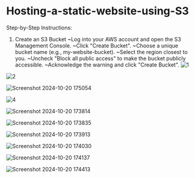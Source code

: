 # Hosting-a-static-website-using-S3
Step-by-Step Instructions:
1. Create an S3 Bucket
~Log into your AWS account and open the S3 Management Console.
~Click "Create Bucket".
~Choose a unique bucket name (e.g., my-website-bucket).
~Select the region closest to you.
~Uncheck "Block all public access" to make the bucket publicly accessible.
~Acknowledge the warning and click "Create Bucket".
![1](https://github.com/user-attachments/assets/cf9d4811-7eb2-4c24-8db7-122bdf34f909)

![2](https://github.com/user-attachments/assets/6be830b2-47dd-43c1-af8c-e180eff7cc8d)

![Screenshot 2024-10-20 175054](https://github.com/user-attachments/assets/9b680e80-e77a-4438-8a79-d97e7f1af113)

![4](https://github.com/user-attachments/assets/99c4def6-e9d5-45e8-bd72-f03c501a40e5)

![Screenshot 2024-10-20 173814](https://github.com/user-attachments/assets/605007ad-9e4b-41bb-b873-90f3a284b72d)

![Screenshot 2024-10-20 173835](https://github.com/user-attachments/assets/59489e64-9f3f-4efe-b30f-ed88fe69129c)

![Screenshot 2024-10-20 173913](https://github.com/user-attachments/assets/5dce8dae-59c8-4a2e-a2c7-3fc61baaad9d)

![Screenshot 2024-10-20 174030](https://github.com/user-attachments/assets/859cbc9f-3c4b-4d8d-bc5b-98bdc9601b84)

![Screenshot 2024-10-20 174137](https://github.com/user-attachments/assets/6412ff53-1913-496d-9153-301fd7d40e40)

![Screenshot 2024-10-20 174413](https://github.com/user-attachments/assets/ab8a87ce-ac89-418a-8823-7705ff637646)
